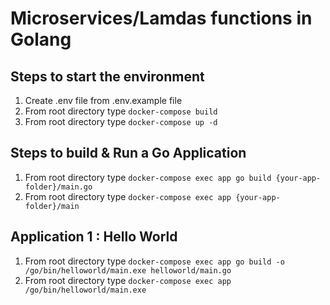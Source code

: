 # Microservices/Lamdas functions in Golang

## Steps to start the environment
1. Create .env file from .env.example file
1. From root directory type `docker-compose build`
1. From root directory type `docker-compose up -d`

## Steps to build & Run a Go Application
1. From root directory type `docker-compose exec app go build {your-app-folder}/main.go`
1. From root directory type `docker-compose exec app {your-app-folder}/main`

## Application 1 : Hello World
1. From root directory type `docker-compose exec app go build -o /go/bin/helloworld/main.exe helloworld/main.go`
1. From root directory type `docker-compose exec app /go/bin/helloworld/main.exe`